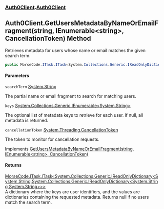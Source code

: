 ### [Auth0Client](../index.md 'Auth0Client').[Auth0Client](index.md 'Auth0Client\.Auth0Client')

## Auth0Client\.GetUsersMetadataByNameOrEmailFragment\(string, IEnumerable\<string\>, CancellationToken\) Method

Retrieves metadata for users whose name or email matches the given search term\.

```csharp
public MorseCode.ITask.ITask<System.Collections.Generic.IReadOnlyDictionary<string,System.Collections.Generic.IReadOnlyDictionary<string,string?>?>?> GetUsersMetadataByNameOrEmailFragment(string searchTerm, System.Collections.Generic.IEnumerable<string>? keys, System.Threading.CancellationToken cancellationToken);
```
#### Parameters

<a name='global__Auth0Client.Auth0Client.GetUsersMetadataByNameOrEmailFragment(string,System.Collections.Generic.IEnumerable_string_,System.Threading.CancellationToken).searchTerm'></a>

`searchTerm` [System\.String](https://learn.microsoft.com/en-us/dotnet/api/system.string 'System\.String')

The partial name or email fragment to search for matching users\.

<a name='global__Auth0Client.Auth0Client.GetUsersMetadataByNameOrEmailFragment(string,System.Collections.Generic.IEnumerable_string_,System.Threading.CancellationToken).keys'></a>

`keys` [System\.Collections\.Generic\.IEnumerable&lt;](https://learn.microsoft.com/en-us/dotnet/api/system.collections.generic.ienumerable-1 'System\.Collections\.Generic\.IEnumerable\`1')[System\.String](https://learn.microsoft.com/en-us/dotnet/api/system.string 'System\.String')[&gt;](https://learn.microsoft.com/en-us/dotnet/api/system.collections.generic.ienumerable-1 'System\.Collections\.Generic\.IEnumerable\`1')

The optional list of metadata keys to retrieve for each user\. If null, all metadata is returned\.

<a name='global__Auth0Client.Auth0Client.GetUsersMetadataByNameOrEmailFragment(string,System.Collections.Generic.IEnumerable_string_,System.Threading.CancellationToken).cancellationToken'></a>

`cancellationToken` [System\.Threading\.CancellationToken](https://learn.microsoft.com/en-us/dotnet/api/system.threading.cancellationtoken 'System\.Threading\.CancellationToken')

The token to monitor for cancellation requests\.

Implements [GetUsersMetadataByNameOrEmailFragment\(string, IEnumerable&lt;string&gt;, CancellationToken\)](https://learn.microsoft.com/en-us/dotnet/api/abstractions.iuserservice.getusersmetadatabynameoremailfragment#abstractions-iuserservice-getusersmetadatabynameoremailfragment(system-string-system-collections-generic-ienumerable{system-string}-system-threading-cancellationtoken) 'Abstractions\.IUserService\.GetUsersMetadataByNameOrEmailFragment\(System\.String,System\.Collections\.Generic\.IEnumerable\{System\.String\},System\.Threading\.CancellationToken\)')

#### Returns
[MorseCode\.ITask\.ITask&lt;](https://learn.microsoft.com/en-us/dotnet/api/morsecode.itask.itask-1 'MorseCode\.ITask\.ITask\`1')[System\.Collections\.Generic\.IReadOnlyDictionary&lt;](https://learn.microsoft.com/en-us/dotnet/api/system.collections.generic.ireadonlydictionary-2 'System\.Collections\.Generic\.IReadOnlyDictionary\`2')[System\.String](https://learn.microsoft.com/en-us/dotnet/api/system.string 'System\.String')[,](https://learn.microsoft.com/en-us/dotnet/api/system.collections.generic.ireadonlydictionary-2 'System\.Collections\.Generic\.IReadOnlyDictionary\`2')[System\.Collections\.Generic\.IReadOnlyDictionary&lt;](https://learn.microsoft.com/en-us/dotnet/api/system.collections.generic.ireadonlydictionary-2 'System\.Collections\.Generic\.IReadOnlyDictionary\`2')[System\.String](https://learn.microsoft.com/en-us/dotnet/api/system.string 'System\.String')[,](https://learn.microsoft.com/en-us/dotnet/api/system.collections.generic.ireadonlydictionary-2 'System\.Collections\.Generic\.IReadOnlyDictionary\`2')[System\.String](https://learn.microsoft.com/en-us/dotnet/api/system.string 'System\.String')[&gt;](https://learn.microsoft.com/en-us/dotnet/api/system.collections.generic.ireadonlydictionary-2 'System\.Collections\.Generic\.IReadOnlyDictionary\`2')[&gt;](https://learn.microsoft.com/en-us/dotnet/api/system.collections.generic.ireadonlydictionary-2 'System\.Collections\.Generic\.IReadOnlyDictionary\`2')[&gt;](https://learn.microsoft.com/en-us/dotnet/api/morsecode.itask.itask-1 'MorseCode\.ITask\.ITask\`1')  
A dictionary where the keys are user identifiers, and the values are dictionaries containing the requested
metadata\. Returns null if no users match the search term\.